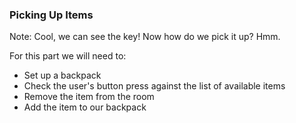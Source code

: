 ### Picking Up Items

Note:
Cool, we can see the key! Now how do we pick it up? Hmm.

For this part we will need to:

- Set up a backpack
- Check the user's button press against the list of available items
- Remove the item from the room
- Add the item to our backpack